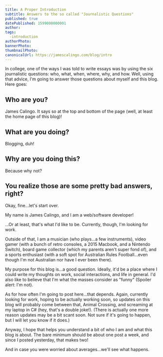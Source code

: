 ```yaml
---
title: A Proper Introduction
subtitle: Answers to the so called "Journalistic Questions"
published: true
datePublished: 1599000000001
author: 
tags:
  -introduction
authorPhoto: 
bannerPhoto:
thumbnailPhoto: 
canonicalUrl: https://jamescalingo.com/blog/intro
---
```


In college, one of the ways I was told to write essays was by using the six journalistic questions: who, what, when, where, why, and how. Well, using that advice, I'm going to answer those questions about myself and this blog. Here goes:

## Who are you?

James Calingo. It says so at the top and bottom of the page (well, at least the home page of this blog)!

## What are you doing?

Blogging, duh!

## Why are you doing this?

Because why not?

## You realize those are some pretty bad answers, right?

Okay, fine...let's start over.

My name is James Calingo, and I am a web/software developer!

...Or at least, that's what I'd like to be. Currently, though, I'm looking for work.

Outside of that, I am a musician (who plays...a few instruments), video gamer (with a bunch of retro consoles, a 2015 Macbook, and a Nintendo Switch), board game collector (which my parents aren't super fond of), and a sports enthusiast (with a soft spot for Australian Rules Football...even though I'm not Australian nor have I ever been there).

My purpose for this blog is...a good question. Ideally, it'd be a place where I could write my thoughts on work, social interactions, and life in general. I'd also like to believe that I'm what the masses consider as "funny" (Spoiler alert: I'm not).

As for how often I'm going to post here...that depends. Again, currently looking for work, hoping to be actually working soon, so updates on this blog will probably come between that, Animal Crossing, and screaming at my laptop in C# (hey, that's a double joke!).
(There is actually one more reason updates may be a bit scant soon. Not sure if it's going to happen, but I will let you know if it does.)

Anyway, I hope that helps you understand a bit of who I am and what this blog is about. The bare minimum should be about one post a week, and since I posted yesterday, that makes two!

And in case you were worried about averages...we'll see what happens.